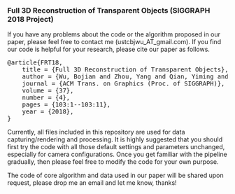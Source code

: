 ### Full 3D Reconstruction of Transparent Objects (SIGGRAPH 2018 Project)

If you have any problems about the code or the algorithm proposed in our paper, please feel free to contact me (ustcbjwu_AT_gmail.com). If you find our code is helpful for your research, please cite our paper as follows.

<pre>
@article{FRT18,
    title = {Full 3D Reconstruction of Transparent Objects},
    author = {Wu, Bojian and Zhou, Yang and Qian, Yiming and Gong, Minglun and Huang, Hui},
    journal = {ACM Trans. on Graphics (Proc. of SIGGRAPH)},
    volume = {37},
    number = {4},
    pages = {103:1--103:11},
    year = {2018},
}
</pre>

Currently, all files included in this repository are used for data capturing/rendering and processing. It is highly suggested that you should first try the code with all those default settings and parameters unchanged, especially for camera configurations. Once you get familiar with the pipeline gradually, then please feel free to modify the code for your own purpose.

The code of core algorithm and data used in our paper will be shared upon request, please drop me an email and let me know, thanks!
